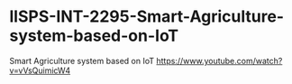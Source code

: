 # llSPS-INT-2295-Smart-Agriculture-system-based-on-IoT
Smart Agriculture system based on IoT
https://www.youtube.com/watch?v=vVsQuimicW4
